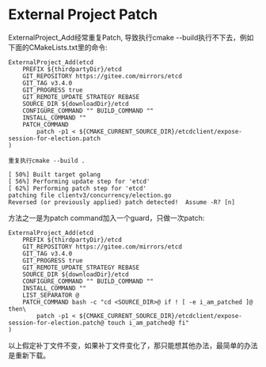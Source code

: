 # External Project Patch

ExternalProject_Add经常重复Patch, 导致执行cmake --build执行不下去，例如下面的CMakeLists.txt里的命令:


```
ExternalProject_Add(etcd
    PREFIX ${thirdpartyDir}/etcd
    GIT_REPOSITORY https://gitee.com/mirrors/etcd
    GIT_TAG v3.4.0
    GIT_PROGRESS true
    GIT_REMOTE_UPDATE_STRATEGY REBASE
    SOURCE_DIR ${downloadDir}/etcd
    CONFIGURE_COMMAND "" BUILD_COMMAND ""
    INSTALL_COMMAND ""
    PATCH_COMMAND
        patch -p1 < ${CMAKE_CURRENT_SOURCE_DIR}/etcdclient/expose-session-for-election.patch
)

重复执行cmake --build .

[ 50%] Built target golang
[ 56%] Performing update step for 'etcd'
[ 62%] Performing patch step for 'etcd'
patching file clientv3/concurrency/election.go
Reversed (or previously applied) patch detected!  Assume -R? [n]
```

方法之一是为patch command加入一个guard，只做一次patch:
```
ExternalProject_Add(etcd
    PREFIX ${thirdpartyDir}/etcd
    GIT_REPOSITORY https://gitee.com/mirrors/etcd
    GIT_TAG v3.4.0
    GIT_PROGRESS true
    GIT_REMOTE_UPDATE_STRATEGY REBASE
    SOURCE_DIR ${downloadDir}/etcd
    CONFIGURE_COMMAND "" BUILD_COMMAND ""
    INSTALL_COMMAND ""
    LIST_SEPARATOR @
    PATCH_COMMAND bash -c "cd <SOURCE_DIR>@ if ! [ -e i_am_patched ]@ then\
        patch -p1 < ${CMAKE_CURRENT_SOURCE_DIR}/etcdclient/expose-session-for-election.patch@ touch i_am_patched@ fi"
)
```

以上假定补丁文件不变，如果补丁文件变化了，那只能想其他办法，最简单的办法是重新下载。
